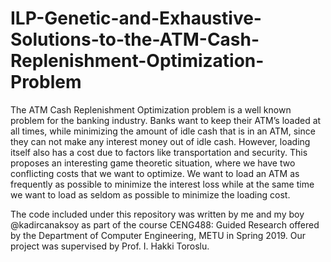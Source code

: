 # ILP-Genetic-and-Exhaustive-Solutions-to-the-ATM-Cash-Replenishment-Optimization-Problem
The ATM Cash Replenishment Optimization problem is a well known problem for the banking industry. Banks want to keep their ATM’s loaded at all times, while minimizing the amount of idle cash that is in an ATM, since they can not make any interest money out of idle cash. However, loading itself also has a cost due to factors like transportation and security. This proposes an interesting game theoretic situation, where we have two conflicting costs that we want to optimize. We want to load an ATM as frequently as possible to minimize the interest loss while at the same time we want to load as seldom as possible to minimize the loading cost.

The code included under this repository was written by me and my boy @kadircanaksoy as part of the course CENG488: Guided Research offered by the Department of Computer Engineering, METU in Spring 2019. Our project was supervised by Prof. I. Hakki Toroslu. 

